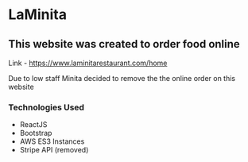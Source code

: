 # LaMinita

## This website was created to order food online
Link - https://www.laminitarestaurant.com/home

Due to low staff Minita decided to remove the the online order on this website

### Technologies Used
- ReactJS
- Bootstrap
- AWS ES3 Instances
- Stripe API (removed)
